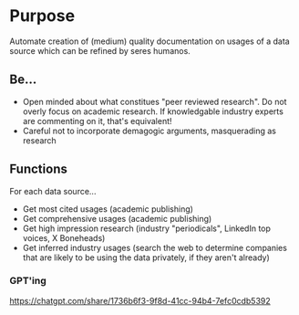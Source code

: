 # Purpose
Automate creation of (medium) quality documentation on usages of a data source which can be refined by seres humanos.

## Be...
- Open minded about what constitues "peer reviewed research". Do not overly focus on academic research. If knowledgable industry experts are commenting on it, that's equivalent!
- Careful not to incorporate demagogic arguments, masquerading as research 

## Functions
For each data source...
- Get most cited usages (academic publishing)
- Get comprehensive usages (academic publishing)
- Get high impression research (industry "periodicals", LinkedIn top voices, X Boneheads)
- Get inferred industry usages (search the web to determine companies that are likely to be using the data privately, if they aren't already)

### GPT'ing
https://chatgpt.com/share/1736b6f3-9f8d-41cc-94b4-7efc0cdb5392
